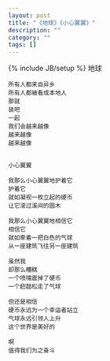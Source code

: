 ```yaml
---
layout: post
title: "《地球》《小心翼翼》"
description: ""
category: ""
tags: []
---
```

{% include JB/setup %}
	地球

	所有人都来自异乡
	所有人都被看成本地人
	那就
	装吧
	一起
	我们会越来越像
	越来越像
	越来越像


	小心翼翼

	我那么小心翼翼地护着它
	护着它
	就如凝视一枚立起的硬币
	让它滚过溪间的圆木

	我那么小心翼翼地相信它
	相信它
	就如牵着一把白色的气球
	从一座建筑飞往另一座建筑

	虽然我
	却那么糟糕
	一个喷嚏震掉了硬币
	一个趔趄松走了气球

	但还是相信
	硬币永远为一个幸运者站立
	气球永远引领人上升
	这个世界是美好的

	啊
	值得我们为之奋斗
